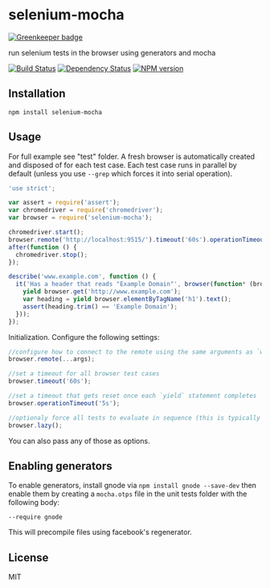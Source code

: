 # selenium-mocha

[![Greenkeeper badge](https://badges.greenkeeper.io/ForbesLindesay/selenium-mocha.svg)](https://greenkeeper.io/)

run selenium tests in the browser using generators and mocha

[![Build Status](https://img.shields.io/travis/ForbesLindesay/selenium-mocha/master.svg)](https://travis-ci.org/ForbesLindesay/selenium-mocha)
[![Dependency Status](https://img.shields.io/david/ForbesLindesay/selenium-mocha.svg)](https://david-dm.org/ForbesLindesay/selenium-mocha)
[![NPM version](https://img.shields.io/npm/v/selenium-mocha.svg)](https://www.npmjs.com/package/selenium-mocha)

## Installation

    npm install selenium-mocha

## Usage

For full example see "test" folder.  A fresh browser is automatically created and disposed of for each test case.  Each test case runs in parallel by default (unless you use `--grep` which forces it into serial operation).

```js
'use strict';

var assert = require('assert');
var chromedriver = require('chromedriver');
var browser = require('selenium-mocha');

chromedriver.start();
browser.remote('http://localhost:9515/').timeout('60s').operationTimeout('5s');
after(function () {
  chromedriver.stop();
});

describe('www.example.com', function () {
  it('Has a header that reads "Example Domain"', browser(function* (browser) {
    yield browser.get('http://www.example.com');
    var heading = yield browser.elementByTagName('h1').text();
    assert(heading.trim() == 'Example Domain');
  }));
});
```

Initialization.  Configure the following settings:

```js
//configure how to connect to the remote using the same arguments as `wd.remote`
browser.remote(...args);

//set a timeout for all browser test cases
browser.timeout('60s');

//set a timeout that gets reset once each `yield` statement completes
browser.operationTimeout('5s');

//optionaly force all tests to evaluate in sequence (this is typically much slower)
browser.lazy();
```

You can also pass any of those as options.

## Enabling generators

To enable generators, install gnode via `npm install gnode --save-dev` then enable them by creating a `mocha.otps` file in the unit tests folder with the following body:

```
--require gnode
```

This will precompile files using facebook's regenerator.

## License

  MIT
